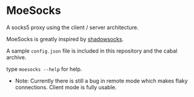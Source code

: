 MoeSocks
========


A socks5 proxy using the client / server architecture.

MoeSocks is greatly inspired by [shadowsocks].

A sample `config.json` file is included in this repository and the cabal archive.

type `moesocks --help` for help.

* Note: Currently there is still a bug in remote mode which makes flaky
  connections. Client mode is fully usable.

[shadowsocks]:https://github.com/shadowsocks/shadowsocks



